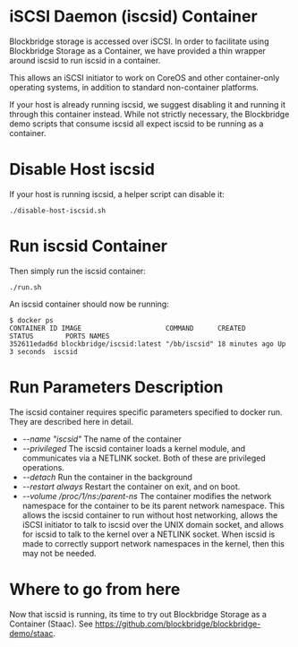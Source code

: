 iSCSI Daemon (iscsid) Container
================================================

Blockbridge storage is accessed over iSCSI. In order to facilitate using
Blockbridge Storage as a Container, we have provided a thin wrapper around
iscsid to run iscsid in a container.

This allows an iSCSI initiator to work on CoreOS and other container-only
operating systems, in addition to standard non-container platforms.

If your host is already running iscsid, we suggest disabling it and running it
through this container instead. While not strictly necessary, the Blockbridge
demo scripts that consume iscsid all expect iscsid to be running as a
container.

# Disable Host iscsid

If your host is running iscsid, a helper script can disable it:

    ./disable-host-iscsid.sh

# Run iscsid Container

Then simply run the iscsid container:

    ./run.sh

An iscsid container should now be running:

    $ docker ps
    CONTAINER ID IMAGE                     COMMAND      CREATED        STATUS        PORTS NAMES
    352611edad6d blockbridge/iscsid:latest "/bb/iscsid" 18 minutes ago Up 3 seconds  iscsid

# Run Parameters Description

The iscsid container requires specific parameters specified to docker run. They
are described here in detail.

* *--name "iscsid"* The name of the container
* *--privileged* The iscsid container loads a kernel module, and communicates
  via a NETLINK socket. Both of these are privileged operations.
* *--detach* Run the container in the background
* *--restart always* Restart the container on exit, and on boot.
* *--volume /proc/1/ns:/parent-ns* The container modifies the network namespace
  for the container to be its parent network namespace. This allows the iscsid
  container to run without host networking, allows the iSCSI initiator to
  talk to iscsid over the UNIX domain socket, and allows for iscsid to talk to
  the kernel over a NETLINK socket. When iscsid is made to correctly support network
  namespaces in the kernel, then this may not be needed.

# Where to go from here

Now that iscsid is running, its time to try out Blockbridge Storage as a
Container (Staac). See https://github.com/blockbridge/blockbridge-demo/staac.
